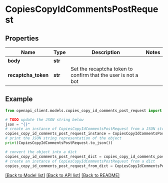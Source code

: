 # CopiesCopyIdCommentsPostRequest


## Properties

Name | Type | Description | Notes
------------ | ------------- | ------------- | -------------
**body** | **str** |  | 
**recaptcha_token** | **str** | Set the recaptcha token to confirm that the user is not a bot | 

## Example

```python
from openapi_client.models.copies_copy_id_comments_post_request import CopiesCopyIdCommentsPostRequest

# TODO update the JSON string below
json = "{}"
# create an instance of CopiesCopyIdCommentsPostRequest from a JSON string
copies_copy_id_comments_post_request_instance = CopiesCopyIdCommentsPostRequest.from_json(json)
# print the JSON string representation of the object
print(CopiesCopyIdCommentsPostRequest.to_json())

# convert the object into a dict
copies_copy_id_comments_post_request_dict = copies_copy_id_comments_post_request_instance.to_dict()
# create an instance of CopiesCopyIdCommentsPostRequest from a dict
copies_copy_id_comments_post_request_from_dict = CopiesCopyIdCommentsPostRequest.from_dict(copies_copy_id_comments_post_request_dict)
```
[[Back to Model list]](../README.md#documentation-for-models) [[Back to API list]](../README.md#documentation-for-api-endpoints) [[Back to README]](../README.md)



